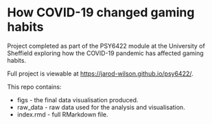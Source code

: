 # How COVID-19 changed gaming habits
Project completed as part of the PSY6422 module at the University of Sheffield exploring how the COVID-19 pandemic has affected gaming habits.

Full project is viewable at https://jarod-wilson.github.io/psy6422/.

This repo contains:
* figs - the final data visualisation produced.
* raw_data - raw data used for the analysis and visualisation.
* index.rmd - full RMarkdown file.

